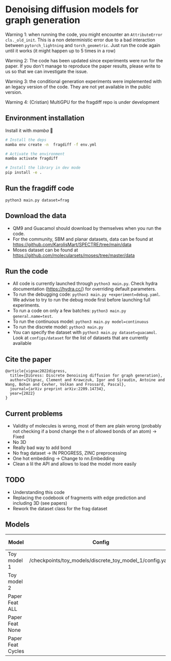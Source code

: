 # Denoising diffusion models for graph generation

Warning 1: when running the code, you might encounter an `AttributeError cls._old_init`. This is a non deterministic
error due to a bad interaction between `pytorch_lightning` and `torch_geometric`. Just run the code again until it works
(it might happen up to 5 times in a row)

Warning 2: The code has been updated since experiments were run for the paper. If you don't manage to reproduce the 
paper results, please write to us so that we can investigate the issue.

Warning 3: the conditional generation experiments were implemented with an legacy version of the code. They are not yet available in the public version.

Warning 4: (Cristian) MultiGPU for the fragdiff repo is under development

## Environment installation

Install it with _mamba_ 🐍

```bash
# Install the deps
mamba env create -n  fragdiff -f env.yml

# Activate the environment
mamba activate fragdiff

# Install the library in dev mode
pip install -e .
```

## Run the fragdiff code 

`python3 main.py dataset=frag`

## Download the data

  - QM9 and Guacamol should download by themselves when you run the code.
  - For the community, SBM and planar datasets, data can be found at https://github.com/KarolisMart/SPECTRE/tree/main/data
  - Moses dataset can be found at https://github.com/molecularsets/moses/tree/master/data
  

## Run the code
  
  - All code is currently launched through `python3 main.py`. Check hydra documentation (https://hydra.cc/) for overriding default parameters.
  - To run the debugging code: `python3 main.py +experiment=debug.yaml`. We advise to try to run the debug mode first
    before launching full experiments.
  - To run a code on only a few batches: `python3 main.py general.name=test`.
  - To run the continuous model: `python3 main.py model=continuous`
  - To run the discrete model: `python3 main.py`
  - You can specify the dataset with `python3 main.py dataset=guacamol`. Look at `configs/dataset` for the list
of datasets that are currently available
    
    
## Cite the paper

```
@article{vignac2022digress,
  title={DiGress: Discrete Denoising diffusion for graph generation},
  author={Vignac, Clement and Krawczuk, Igor and Siraudin, Antoine and Wang, Bohan and Cevher, Volkan and Frossard, Pascal},
  journal={arXiv preprint arXiv:2209.14734},
  year={2022}
}
```


## Current problems 
- Validity of molecules is wrong, most of them are plain wrong (probably not checking if a bond change the n of allowed bonds of an atom) -> Fixed
- No 3D
- Really bad way to add bond 
- No frag dataset -> IN PROGRESS, ZINC preprocessing 
- One hot embedding -> Change to nn.Embedding
- Clean a lil the API and allows to load the model more easily

## TODO
- Understanding this code
- Replacing the codebook of fragments with edge prediction and including 3D (see papers)
- Rework the dataset class for the frag dataset

## Models

| Model  | Config  | Checkpoint  | Regr Conditional  | Wandb \
|---|---|---|---|---|
| Toy model 1 | /checkpoints/toy_models/discrete_toy_model_1/config.yaml | /checkpoints/toy_models/discrete_toy_model_1/discrete_epoch=1234.ckpt | No   | [Toy 1](https://wandb.ai/fntwin/SAFE_SPACE/runs/4wanrsvm?workspace=user-fntwin) |
| Toy model 2 |   | /home/cristian_valencediscovery_com/dev/FragDiffusion/dgd/expts/outputs/2023-09-05/14-41-22/checkpoints/run_1000dsteps_128batch/epoch=759.ckpt  | dgd/expts/outputs/2023-09-05/14-41-22/.hydra/config.yaml  | [Toy 2](https://wandb.ai/fntwin/SAFE_SPACE/runs/ulpux8qn?workspace=user-fntwin) |
| Paper Feat ALL  |   |   |   | [All] () |
| Paper Feat None   |   |   |   | [None] ()|
| Paper Feat Cycles   |   |   |   | [Cycles] ()|